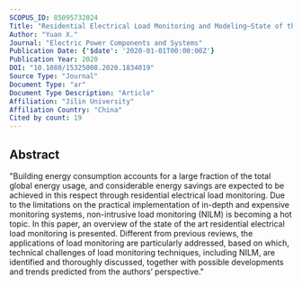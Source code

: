 ```yaml
---
SCOPUS_ID: 85095732024
Title: "Residential Electrical Load Monitoring and Modeling–State of the Art and Future Trends for Smart Homes and Grids"
Author: "Yuan X."
Journal: "Electric Power Components and Systems"
Publication Date: {'$date': '2020-01-01T00:00:00Z'}
Publication Year: 2020
DOI: "10.1080/15325008.2020.1834019"
Source Type: "Journal"
Document Type: "ar"
Document Type Description: "Article"
Affiliation: "Jilin University"
Affiliation Country: "China"
Cited by count: 19
---
```


## Abstract
"Building energy consumption accounts for a large fraction of the total global energy usage, and considerable energy savings are expected to be achieved in this respect through residential electrical load monitoring. Due to the limitations on the practical implementation of in-depth and expensive monitoring systems, non-intrusive load monitoring (NILM) is becoming a hot topic. In this paper, an overview of the state of the art residential electrical load monitoring is presented. Different from previous reviews, the applications of load monitoring are particularly addressed, based on which, technical challenges of load monitoring techniques, including NILM, are identified and thoroughly discussed, together with possible developments and trends predicted from the authors’ perspective."
